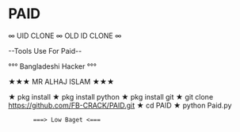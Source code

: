# PAID #

∞ UID CLONE ∞ OLD ID CLONE ∞

--Tools Use For Paid--

°°° Bangladeshi Hacker °°°

★★★ MR ALHAJ ISLAM ★★★


★ pkg install 
★ pkg install python 
★ pkg install git 
★ git clone https://github.com/FB-CRACK/PAID.git
★ cd PAID
★ python Paid.py



           ===> Low Baget <===

